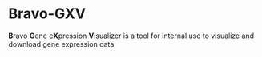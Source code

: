 # Bravo-GXV
**B**ravo **G**ene e**X**pression **V**isualizer is a tool for internal use to visualize and download gene expression data.
